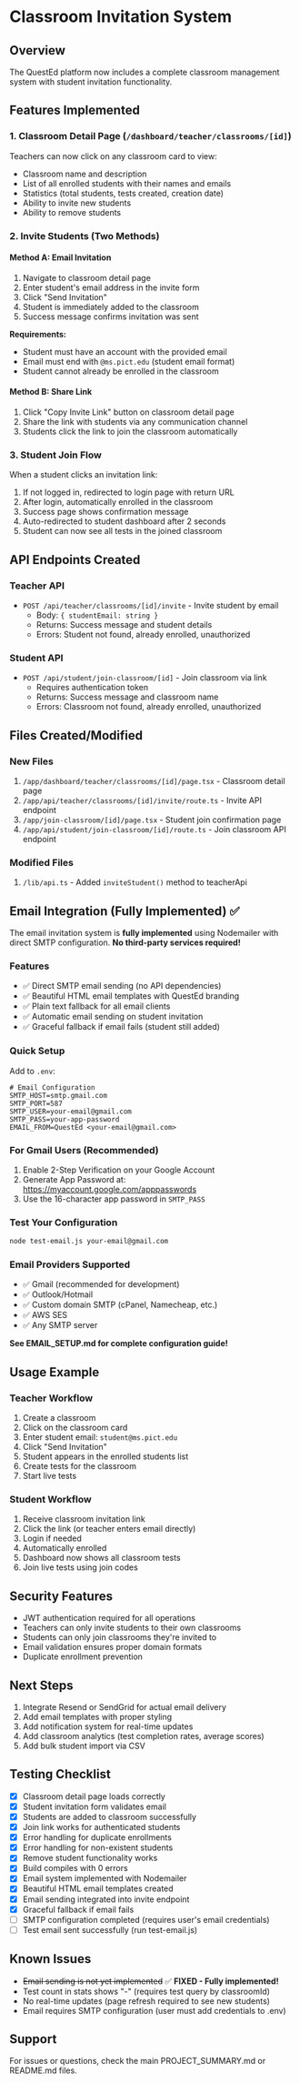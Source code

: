 # Classroom Invitation System

## Overview
The QuestEd platform now includes a complete classroom management system with student invitation functionality.

## Features Implemented

### 1. Classroom Detail Page (`/dashboard/teacher/classrooms/[id]`)
Teachers can now click on any classroom card to view:
- Classroom name and description
- List of all enrolled students with their names and emails
- Statistics (total students, tests created, creation date)
- Ability to invite new students
- Ability to remove students

### 2. Invite Students (Two Methods)

#### Method A: Email Invitation
1. Navigate to classroom detail page
2. Enter student's email address in the invite form
3. Click "Send Invitation"
4. Student is immediately added to the classroom
5. Success message confirms invitation was sent

**Requirements:**
- Student must have an account with the provided email
- Email must end with `@ms.pict.edu` (student email format)
- Student cannot already be enrolled in the classroom

#### Method B: Share Link
1. Click "Copy Invite Link" button on classroom detail page
2. Share the link with students via any communication channel
3. Students click the link to join the classroom automatically

### 3. Student Join Flow
When a student clicks an invitation link:
1. If not logged in, redirected to login page with return URL
2. After login, automatically enrolled in the classroom
3. Success page shows confirmation message
4. Auto-redirected to student dashboard after 2 seconds
5. Student can now see all tests in the joined classroom

## API Endpoints Created

### Teacher API
- `POST /api/teacher/classrooms/[id]/invite` - Invite student by email
  - Body: `{ studentEmail: string }`
  - Returns: Success message and student details
  - Errors: Student not found, already enrolled, unauthorized

### Student API
- `POST /api/student/join-classroom/[id]` - Join classroom via link
  - Requires authentication token
  - Returns: Success message and classroom name
  - Errors: Classroom not found, already enrolled, unauthorized

## Files Created/Modified

### New Files
1. `/app/dashboard/teacher/classrooms/[id]/page.tsx` - Classroom detail page
2. `/app/api/teacher/classrooms/[id]/invite/route.ts` - Invite API endpoint
3. `/app/join-classroom/[id]/page.tsx` - Student join confirmation page
4. `/app/api/student/join-classroom/[id]/route.ts` - Join classroom API endpoint

### Modified Files
1. `/lib/api.ts` - Added `inviteStudent()` method to teacherApi

## Email Integration (Fully Implemented) ✅

The email invitation system is **fully implemented** using Nodemailer with direct SMTP configuration. **No third-party services required!**

### Features
- ✅ Direct SMTP email sending (no API dependencies)
- ✅ Beautiful HTML email templates with QuestEd branding
- ✅ Plain text fallback for all email clients
- ✅ Automatic email sending on student invitation
- ✅ Graceful fallback if email fails (student still added)

### Quick Setup

Add to `.env`:
```env
# Email Configuration
SMTP_HOST=smtp.gmail.com
SMTP_PORT=587
SMTP_USER=your-email@gmail.com
SMTP_PASS=your-app-password
EMAIL_FROM=QuestEd <your-email@gmail.com>
```

### For Gmail Users (Recommended)
1. Enable 2-Step Verification on your Google Account
2. Generate App Password at: https://myaccount.google.com/apppasswords
3. Use the 16-character app password in `SMTP_PASS`

### Test Your Configuration
```bash
node test-email.js your-email@gmail.com
```

### Email Providers Supported
- ✅ Gmail (recommended for development)
- ✅ Outlook/Hotmail
- ✅ Custom domain SMTP (cPanel, Namecheap, etc.)
- ✅ AWS SES
- ✅ Any SMTP server

**See EMAIL_SETUP.md for complete configuration guide!**

## Usage Example

### Teacher Workflow
1. Create a classroom
2. Click on the classroom card
3. Enter student email: `student@ms.pict.edu`
4. Click "Send Invitation"
5. Student appears in the enrolled students list
6. Create tests for the classroom
7. Start live tests

### Student Workflow
1. Receive classroom invitation link
2. Click the link (or teacher enters email directly)
3. Login if needed
4. Automatically enrolled
5. Dashboard now shows all classroom tests
6. Join live tests using join codes

## Security Features
- JWT authentication required for all operations
- Teachers can only invite students to their own classrooms
- Students can only join classrooms they're invited to
- Email validation ensures proper domain formats
- Duplicate enrollment prevention

## Next Steps
1. Integrate Resend or SendGrid for actual email delivery
2. Add email templates with proper styling
3. Add notification system for real-time updates
4. Add classroom analytics (test completion rates, average scores)
5. Add bulk student import via CSV

## Testing Checklist
- [x] Classroom detail page loads correctly
- [x] Student invitation form validates email
- [x] Students are added to classroom successfully
- [x] Join link works for authenticated students
- [x] Error handling for duplicate enrollments
- [x] Error handling for non-existent students
- [x] Remove student functionality works
- [x] Build compiles with 0 errors
- [x] Email system implemented with Nodemailer
- [x] Beautiful HTML email templates created
- [x] Email sending integrated into invite endpoint
- [x] Graceful fallback if email fails
- [ ] SMTP configuration completed (requires user's email credentials)
- [ ] Test email sent successfully (run test-email.js)

## Known Issues
- ~~Email sending is not yet implemented~~ ✅ **FIXED - Fully implemented!**
- Test count in stats shows "-" (requires test query by classroomId)
- No real-time updates (page refresh required to see new students)
- Email requires SMTP configuration (user must add credentials to .env)

## Support
For issues or questions, check the main PROJECT_SUMMARY.md or README.md files.

